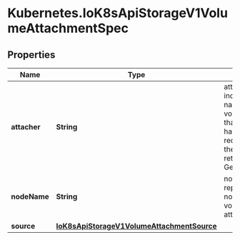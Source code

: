 # Kubernetes.IoK8sApiStorageV1VolumeAttachmentSpec

## Properties

Name | Type | Description | Notes
------------ | ------------- | ------------- | -------------
**attacher** | **String** | attacher indicates the name of the volume driver that MUST handle this request. This is the name returned by GetPluginName(). | 
**nodeName** | **String** | nodeName represents the node that the volume should be attached to. | 
**source** | [**IoK8sApiStorageV1VolumeAttachmentSource**](IoK8sApiStorageV1VolumeAttachmentSource.md) |  | 


